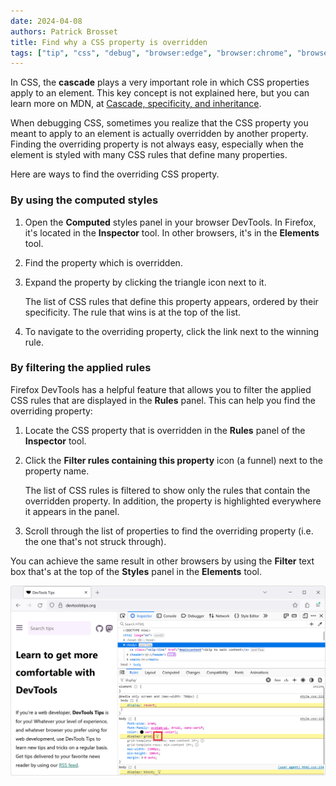 ```yaml
---
date: 2024-04-08
authors: Patrick Brosset
title: Find why a CSS property is overridden
tags: ["tip", "css", "debug", "browser:edge", "browser:chrome", "browser:safari", "browser:firefox"]
---
```

In CSS, the **cascade** plays a very important role in which CSS properties apply to an element. This key concept is not explained here, but you can learn more on MDN, at [Cascade, specificity, and inheritance](https://developer.mozilla.org/docs/Learn/CSS/Building_blocks/Cascade_and_inheritance).

When debugging CSS, sometimes you realize that the CSS property you meant to apply to an element is actually overridden by another property. Finding the overriding property is not always easy, especially when the element is styled with many CSS rules that define many properties.

Here are ways to find the overriding CSS property.

### By using the computed styles

1. Open the **Computed** styles panel in your browser DevTools. In Firefox, it's located in the **Inspector** tool. In other browsers, it's in the **Elements** tool.
1. Find the property which is overridden.
1. Expand the property by clicking the triangle icon next to it.

   The list of CSS rules that define this property appears, ordered by their specificity. The rule that wins is at the top of the list.

1. To navigate to the overriding property, click the link next to the winning rule.

### By filtering the applied rules

Firefox DevTools has a helpful feature that allows you to filter the applied CSS rules that are displayed in the **Rules** panel. This can help you find the overriding property:

1. Locate the CSS property that is overridden in the **Rules** panel of the **Inspector** tool.
1. Click the **Filter rules containing this property** icon (a funnel) next to the property name.

   The list of CSS rules is filtered to show only the rules that contain the overridden property. In addition, the property is highlighted everywhere it appears in the panel.

1. Scroll through the list of properties to find the overriding property (i.e. the one that's not struck through).

You can achieve the same result in other browsers by using the **Filter** text box that's at the top of the **Styles** panel in the **Elements** tool.

![Firefox DevTools, showing the Inspector tool and the Rules panel. The filter icon was clicked next to the display property, and the other display properties from other rules are highlighted.](../../assets/img/find-why-css-property-is-overridden.png)
